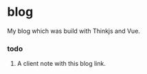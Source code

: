 # blog
My blog which was build with Thinkjs and Vue.

### todo
1. A client note with this blog link.
